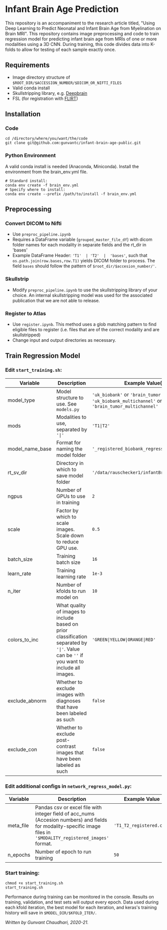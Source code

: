# Infant Brain Age Prediction

This repository is an accompaniment to the research article titled, "Using Deep Learning to Predict Neonatal and Infant Brain Age from Myelination on Brain MRI". This repository contains image preprocessing and code to train regression model for predicting infant brain age from MRIs of one or more modalities using a 3D CNN. During training, this code divides data into K-folds to allow for testing of each sample exactly once.

## Requirements
- Image directory structure of `$ROOT_DIR/$ACCESSION_NUMBER/$DICOM_OR_NIFTI_FILES`
- Valid conda install
- Skullstripping library, e.g. [Deepbrain](https://pypi.org/project/deepbrain/)
- FSL (for registration with [FLIRT](https://fsl.fmrib.ox.ac.uk/fsl/fslwiki/FLIRT))

## Installation
### Code
```
cd /directory/where/you/want/the/code
git clone git@github.com:gunvantc/infant-brain-age-public.git
```
### Python Environment
A valid conda install is needed (Anaconda, Miniconda).
Install the environment from the brain_env.yml file.

```
# Standard install:
conda env create -f brain_env.yml
# Specify where to install:
conda env create --prefix /path/to/install -f brain_env.yml
```

## Preprocessing

### Convert DICOM to Nifti
- Use `preproc_pipeline.ipynb`
- Requires a DataFrame variable (`grouped_master_file_df`) with dicom folder names for each modality in separate fields and the rt_dir in 'bases'
- Example DataFrame Header: `'T1'  | 'T2'  |  'bases'`, such that `os.path.join(row.bases,row.T1)` yields DICOM folder to process. The field `bases` should follow the pattern of `$root_dir/$accesion_number/'`.

### Skullstrip
- Modify `preproc_pipeline.ipynb` to use the skullstripping library of your choice. An internal skullstripping model was used for the associated publication that we are not able to release.

### Register to Atlas
- Use `register.ipynb`. This method uses a glob matching pattern to find eligible files to register (i.e. files that are of the correct modality and are skullstripped)
- Change input and output directories as necessary.


## Train Regression Model
### Edit `start_training.sh`:

| Variable    | Description | Example Value(s) | 
| ----------- | ----------- | ----------- |
| model_type      | Model structure to use. See `models.py`  | `'uk_biobank'` or `'brain_tumor'` or  `'uk_biobank_multichannel'` or `'brain_tumor_multichannel'`  | 
| mods   | Modalities to use, separated by `'\|'`        | `'T1\|T2'` |
|model_name_base |Format for naming the model folder | `'_registered_biobank_regress_%06d'` |
|rt_sv_dir | Directory in which to save model folder | `'/data/rauschecker1/infantBrainAge/models'` |
|ngpus | Number of GPUs to use in training | `2` |
|scale | Factor by which to scale images. Scale down to reduce GPU use. | `0.5` |
| batch_size | Training batch size | `16`|
|learn_rate| Training learning rate | `1e-3` |
| n_iter | Number of kfolds to run model on | `10` |
|colors_to_inc| What quality of images to include based on prior classification separated by `'\|'`. Value can be `''` if you want to include all images. |`'GREEN\|YELLOW\|ORANGE\|RED'`|
|exclude_abnorm|Whether to exclude images with diagnoses that have been labeled as such|`false`|
|exclude_con|Whether to exclude post-contrast images that have been labeled as such|`false`|

### Edit additional configs in `network_regress_model.py`:
| Variable    | Description | Example Value |
| ----------- | ----------- | ----------- |
| meta_file      | Pandas csv or excel file with integer field of acc_nums (Accesion numbers) and fields for modality-specific image files in `'$MODALITY_registered_images'` format. | `'T1_T2_registered.csv'`  |
| n_epochs   | Number of epoch to run training  | `50` |

### Start training:
```
chmod +x start_training.sh
start_training.sh
```
Performance during training can be monitored in the console. Results on training, validation, and test sets will output every epoch. Data used during each kfold iteration, the best model for each iteration, and keras's training history will save in `$MODEL_DIR/$KFOLD_ITER/`.

*Written by Gunvant Chaudhari, 2020-21.*